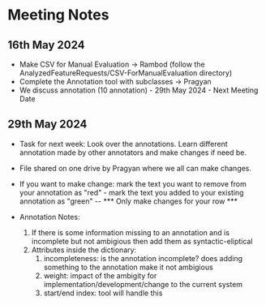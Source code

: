 # Meeting Notes

## 16th May 2024 
- Make CSV for Manual Evaluation -> Rambod (follow the AnalyzedFeatureRequests/CSV-ForManualEvaluation directory)
- Complete the Annotation tool with subclasses -> Pragyan
- We discuss annotation (10 annotation) - 29th May 2024 - Next Meeting Date


## 29th May 2024 
- Task for next week: Look over the annotations. Learn different annotation made by other annotators and make changes if need be.
- File shared on one drive by Pragyan where we all can make changes.
- If you want to make change: mark the text you want to remove from your annotation as "red" - mark the text you added to your existing annotation as "green" -- *** Only make changes for your row ***
   
- Annotation Notes:
  1. If there is some information missing to an annotation and is incomplete but not ambigious then add them as syntactic-eliptical
  2. Attributes inside the dictionary:
     1. incompleteness: is the annotation incomplete? does adding something to the annotation make it not ambigious
     2. weight: impact of the ambigity for implementation/development/change to the current system
     3. start/end index: tool will handle this 
